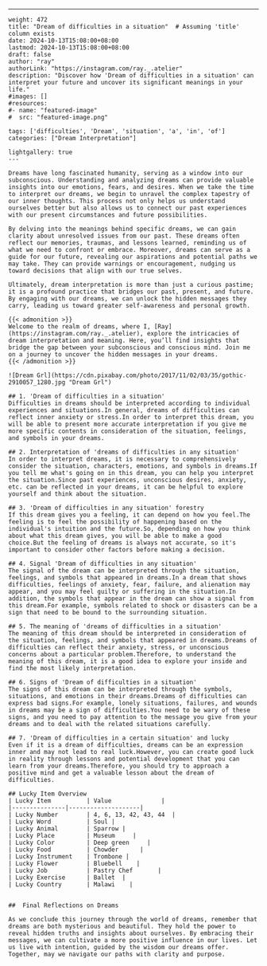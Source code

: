 ---
    weight: 472
    title: "Dream of difficulties in a situation"  # Assuming 'title' column exists
    date: 2024-10-13T15:08:00+08:00
    lastmod: 2024-10-13T15:08:00+08:00
    draft: false
    author: "ray"
    authorLink: "https://instagram.com/ray._.atelier"
    description: "Discover how 'Dream of difficulties in a situation' can interpret your future and uncover its significant meanings in your life."
    #images: []
    #resources:
    #- name: "featured-image"
    #  src: "featured-image.png"
    
    tags: ['difficulties', 'Dream', 'situation', 'a', 'in', 'of']
    categories: ["Dream Interpretation"]
    
    lightgallery: true
    ---
    
    Dreams have long fascinated humanity, serving as a window into our subconscious. Understanding and analyzing dreams can provide valuable insights into our emotions, fears, and desires. When we take the time to interpret our dreams, we begin to unravel the complex tapestry of our inner thoughts. This process not only helps us understand ourselves better but also allows us to connect our past experiences with our present circumstances and future possibilities.
    
    By delving into the meanings behind specific dreams, we can gain clarity about unresolved issues from our past. These dreams often reflect our memories, traumas, and lessons learned, reminding us of what we need to confront or embrace. Moreover, dreams can serve as a guide for our future, revealing our aspirations and potential paths we may take. They can provide warnings or encouragement, nudging us toward decisions that align with our true selves.
    
    Ultimately, dream interpretation is more than just a curious pastime; it is a profound practice that bridges our past, present, and future. By engaging with our dreams, we can unlock the hidden messages they carry, leading us toward greater self-awareness and personal growth.
    
    {{< admonition >}}
    Welcome to the realm of dreams, where I, [Ray](https://instagram.com/ray._.atelier), explore the intricacies of dream interpretation and meaning. Here, you’ll find insights that bridge the gap between your subconscious and conscious mind. Join me on a journey to uncover the hidden messages in your dreams.
    {{< /admonition >}}
    
    ![Dream Grl](https://cdn.pixabay.com/photo/2017/11/02/03/35/gothic-2910057_1280.jpg "Dream Grl")
    
    ## 1. 'Dream of difficulties in a situation'
    Difficulties in dreams should be interpreted according to individual experiences and situations.In general, dreams of difficulties can reflect inner anxiety or stress.In order to interpret this dream, you will be able to present more accurate interpretation if you give me more specific contents in consideration of the situation, feelings, and symbols in your dreams.
    
    ## 2. Interpretation of 'dreams of difficulties in any situation'
    In order to interpret dreams, it is necessary to comprehensively consider the situation, characters, emotions, and symbols in dreams.If you tell me what's going on in this dream, you can help you interpret the situation.Since past experiences, unconscious desires, anxiety, etc. can be reflected in your dreams, it can be helpful to explore yourself and think about the situation.
    
    ## 3. 'Dream of difficulties in any situation' forestry
    If this dream gives you a feeling, it can depend on how you feel.The feeling is to feel the possibility of happening based on the individual's intuition and the future.So, depending on how you think about what this dream gives, you will be able to make a good choice.But the feeling of dreams is always not accurate, so it's important to consider other factors before making a decision.
    
    ## 4. Signal 'Dream of difficulties in any situation'
    The signal of the dream can be interpreted through the situation, feelings, and symbols that appeared in dreams.In a dream that shows difficulties, feelings of anxiety, fear, failure, and alienation may appear, and you may feel guilty or suffering in the situation.In addition, the symbols that appear in the dream can show a signal from this dream.For example, symbols related to shock or disasters can be a sign that need to be bound to the surrounding situation.
    
    ## 5. The meaning of 'dreams of difficulties in a situation'
    The meaning of this dream should be interpreted in consideration of the situation, feelings, and symbols that appeared in dreams.Dreams of difficulties can reflect their anxiety, stress, or unconscious concerns about a particular problem.Therefore, to understand the meaning of this dream, it is a good idea to explore your inside and find the most likely interpretation.
    
    ## 6. Signs of 'Dream of difficulties in a situation'
    The signs of this dream can be interpreted through the symbols, situations, and emotions in their dreams.Dreams of difficulties can express bad signs.For example, lonely situations, failures, and wounds in dreams may be a sign of difficulties.You need to be wary of these signs, and you need to pay attention to the message you give from your dreams and to deal with the related situations carefully.
    
    ## 7. 'Dream of difficulties in a certain situation' and lucky
    Even if it is a dream of difficulties, dreams can be an expression inner and may not lead to real luck.However, you can create good luck in reality through lessons and potential development that you can learn from your dreams.Therefore, you should try to approach a positive mind and get a valuable lesson about the dream of difficulties.
    
    ## Lucky Item Overview
    | Lucky Item          | Value              |
    |---------------|--------------------|
    | Lucky Number        | 4, 6, 13, 42, 43, 44  |
    | Lucky Word          | Soul |
    | Lucky Animal        | Sparrow |
    | Lucky Place         | Museum     |
    | Lucky Color         | Deep green     |
    | Lucky Food          | Chowder      |
    | Lucky Instrument    | Trombone |
    | Lucky Flower        | Bluebell    |
    | Lucky Job           | Pastry Chef       |
    | Lucky Exercise      | Ballet  |
    | Lucky Country       | Malawi    |
    
    
    ##  Final Reflections on Dreams
    
    As we conclude this journey through the world of dreams, remember that dreams are both mysterious and beautiful. They hold the power to reveal hidden truths and insights about ourselves. By embracing their messages, we can cultivate a more positive influence in our lives. Let us live with intention, guided by the wisdom our dreams offer. Together, may we navigate our paths with clarity and purpose.
    